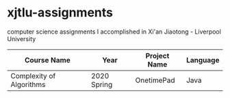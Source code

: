 # xjtlu-assignments
computer science assignments I accomplished in Xi'an Jiaotong - Liverpool University

|Course Name | Year | Project Name | Language |
--- | --- | --- | ---|
|Complexity of Algorithms | 2020 Spring | OnetimePad | Java |
